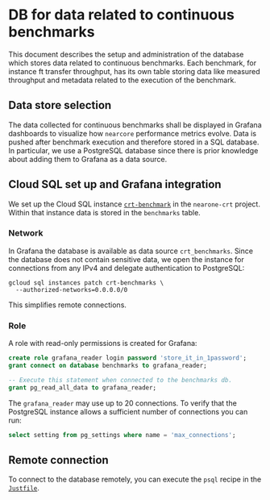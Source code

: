 # DB for data related to continuous benchmarks

This document describes the setup and administration of the database which stores data related to continuous benchmarks. Each benchmark, for instance ft transfer throughput, has its own table storing data like measured throughput and metadata related to the execution of the benchmark.

## Data store selection

The data collected for continuous benchmarks shall be displayed in Grafana dashboards to visualize how `nearcore` performance metrics evolve. Data is pushed after benchmark execution and therefore stored in a SQL database. In particular, we use a PostgreSQL database since there is prior knowledge about adding them to Grafana as a data source.

## Cloud SQL set up and Grafana integration

We set up the Cloud SQL instance [`crt-benchmark`](https://console.cloud.google.com/sql/instances/crt-benchmarks/overview?project=nearone-crt) in the `nearone-crt` project. Within that instance data is stored in the `benchmarks` table.

### Network

In Grafana the database is available as data source `crt_benchmarks`. Since the database does not contain sensitive data, we open the instance for connections from any IPv4 and delegate authentication to PostgreSQL:

```
gcloud sql instances patch crt-benchmarks \
  --authorized-networks=0.0.0.0/0
```

This simplifies remote connections.

### Role

A role with read-only permissions is created for Grafana:

```sql
create role grafana_reader login password 'store_it_in_1password';
grant connect on database benchmarks to grafana_reader;

-- Execute this statement when connected to the benchmarks db.
grant pg_read_all_data to grafana_reader;
```

The `grafana_reader` may use up to 20 connections. To verify that the PostgreSQL instance allows a sufficient number of connections you can run:

```sql
select setting from pg_settings where name = 'max_connections';
```

## Remote connection
<!-- cspell:words psql -->
To connect to the database remotely, you can execute the `psql` recipe in the [`Justfile`](./Justfile).
